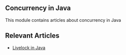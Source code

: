 ## Concurrency in Java

This module contains articles about concurrency in Java

## Relevant Articles

- [Livelock in Java](https://blog.fastthread.io/) 
